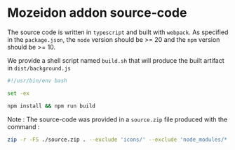 # Mozeidon addon source-code

The source code is written in ``typescript`` and built with ``webpack``.
As specified in the ``package.json``, the ``node`` version should be >= 20 and the ``npm`` version should be >= 10.

We provide a shell script named ``build.sh`` that will produce the built artifact in ``dist/background.js``

```bash
#!/usr/bin/env bash

set -ex

npm install && npm run build
```

Note :
The source-code was provided in a ``source.zip`` file produced with the command :
```bash
zip -r -FS ./source.zip . --exclude 'icons/' --exclude 'node_modules/*' --exclude '.DS_Store' --exclude 'manifest.json' --exclude 'dist/background.js' --exclude 'mozeidon.zip'
```

